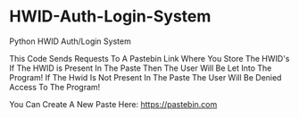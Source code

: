 # HWID-Auth-Login-System
Python HWID Auth/Login System

This Code Sends Requests To A Pastebin Link Where You Store The HWID's If The HWID is Present In The Paste Then The User Will Be Let Into The Program! 
If The Hwid Is Not Present In The Paste The User Will Be Denied Access To The Program!

You Can Create A New Paste Here: https://pastebin.com
